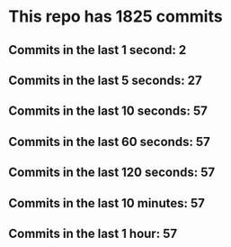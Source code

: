 # This repo has 1825 commits

## Commits in the last 1 second: 2
## Commits in the last 5 seconds: 27
## Commits in the last 10 seconds: 57
## Commits in the last 60 seconds: 57
## Commits in the last 120 seconds: 57
## Commits in the last 10 minutes: 57
## Commits in the last 1 hour: 57
